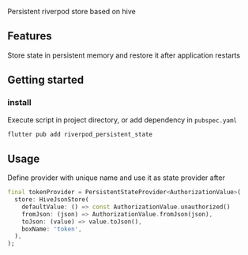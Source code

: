 Persistent riverpod store based on hive

## Features

Store state in persistent memory and restore it after application restarts

## Getting started

### install 
Execute script in project directory, or add dependency in `pubspec.yaml`

```sh
flutter pub add riverpod_persistent_state
```

## Usage

Define provider with unique name and use it as state provider after
```dart
final tokenProvider = PersistentStateProvider<AuthorizationValue>(
  store: HiveJsonStore(
    defaultValue: () => const AuthorizationValue.unauthorized()
    fromJson: (json) => AuthorizationValue.fromJson(json),
    toJson: (value) => value.toJson(),
    boxName: 'token',
  ),
);
```